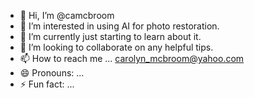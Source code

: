 - 👋 Hi, I’m @camcbroom
- 👀 I’m interested in using AI for photo restoration.
- 🌱 I’m currently just starting to learn about it.
- 💞️ I’m looking to collaborate on any helpful tips.
- 📫 How to reach me ... carolyn_mcbroom@yahoo.com
- 😄 Pronouns: ...
- ⚡ Fun fact: ...

<!---
camcbroom/camcbroom is a ✨ special ✨ repository because its `README.md` (this file) appears on your GitHub profile.
You can click the Preview link to take a look at your changes.
--->
